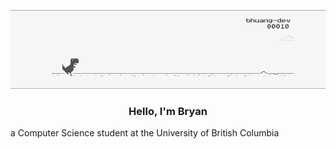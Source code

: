 <p align="center">
  <img src="https://github.com/bhuang-dev/bhuang-dev/blob/main/Banner%20GIF%20V4.gif" width="750" title="preview">
</p>

<h3 align="center">Hello, I'm Bryan</h3>
<h7 align="center">a Computer Science student at the University of British Columbia</h7>


